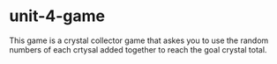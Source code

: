# unit-4-game
This game is a crystal collector game that askes you to use the random numbers of each crtysal added together to reach the goal crystal total.
